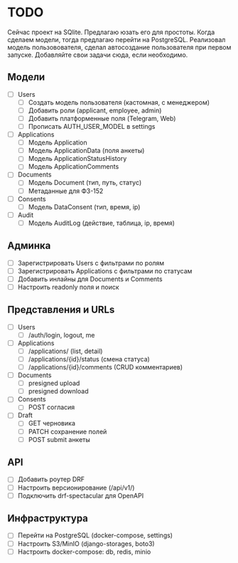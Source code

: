 # TODO

Сейчас проект на SQlite. Предлагаю юзать его для простоты. Когда сделаем модели, тогда
предлагаю перейти на PostgreSQL.
Реализовал модель пользовователя, сделал автосоздание пользователя при первом запуске.
Добавляйте свои задачи сюда, если необходимо.

## Модели
- [ ] Users
  - [ ] Создать модель пользователя (кастомная, с менеджером)
  - [ ] Добавить роли (applicant, employee, admin)
  - [ ] Добавить платформенные поля (Telegram, Web)
  - [ ] Прописать AUTH_USER_MODEL в settings

- [ ] Applications
  - [ ] Модель Application
  - [ ] Модель ApplicationData (поля анкеты)
  - [ ] Модель ApplicationStatusHistory
  - [ ] Модель ApplicationComments

- [ ] Documents
  - [ ] Модель Document (тип, путь, статус)
  - [ ] Метаданные для ФЗ-152

- [ ] Consents
  - [ ] Модель DataConsent (тип, время, ip)

- [ ] Audit
  - [ ] Модель AuditLog (действие, таблица, ip, время)

## Админка
- [ ] Зарегистрировать Users c фильтрами по ролям
- [ ] Зарегистрировать Applications c фильтрами по статусам
- [ ] Добавить инлайны для Documents и Comments
- [ ] Настроить readonly поля и поиск

## Представления и URLs
- [ ] Users
  - [ ] /auth/login, logout, me
- [ ] Applications
  - [ ] /applications/ (list, detail)
  - [ ] /applications/{id}/status (смена статуса)
  - [ ] /applications/{id}/comments (CRUD комментариев)
- [ ] Documents
  - [ ] presigned upload
  - [ ] presigned download
- [ ] Consents
  - [ ] POST согласия
- [ ] Draft
  - [ ] GET черновика
  - [ ] PATCH сохранение полей
  - [ ] POST submit анкеты

## API
- [ ] Добавить роутер DRF
- [ ] Настроить версионирование (/api/v1/)
- [ ] Подключить drf-spectacular для OpenAPI

## Инфраструктура
- [ ] Перейти на PostgreSQL (docker-compose, settings)
- [ ] Настроить S3/MinIO (django-storages, boto3)
- [ ] Настроить docker-compose: db, redis, minio
